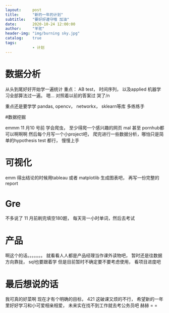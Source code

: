 ```yaml
---
layout:     post
title:      "新的一年的计划"
subtitle:   "要好好遵守哦 加油"
date:       2020-10-24 12:00:00
author:     "羊驼"
header-img: "img/burning sky.jpg"
catalog:    true
tags:
            - 计划
---
```



# 数据分析
从头到尾好好开始学一遍统计 重点： AB test， 时间序列， 以及applied 机器学习全部算法过一遍。 嗯... 对照着以前的答案过 哭了/n

重点还是要学学 pandas, opencv， networkx， sklearn等库 多练练手



#数据挖掘

emmm 11 月10 号前 学会爬虫， 至少得爬一个感兴趣的网页 mal 甚至 pornhub都可以啊啊啊
然后每个月写一个小project吧， 爬完进行一些数据分析，哪怕只是简单的hypothesis test 都行， 慢慢上手


# 可视化

emm 得出结论的时候用tableau 或者 matplotlib 生成图表吧， 再写一份完整的report


# Gre

不多说了 11 月前刷完填空180题， 每天背一小时单词，然后去考试


# 产品

啊这个的话。。。。。。。
就看看人人都是产品经理当作课外读物吧， 暂时还是往数据方向靠拢， sql也要跟着学 但是目前暂时不确定要不要考虑使用， 看项目进度吧




# 最后想说的话
我可真的好菜啊 现在才有个明确的目标， 421 这破课又烦的不行， 希望新的一年里好好学习和小可爱相亲相爱， 未来实在找不到工作就去考公务员吧 赫赫 = =